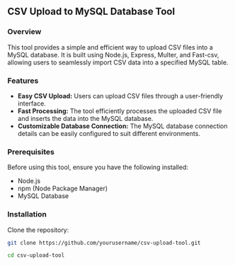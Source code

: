 ## CSV Upload to MySQL Database Tool

### Overview

This tool provides a simple and efficient way to upload CSV files into a MySQL database. It is built using Node.js, Express, Multer, and Fast-csv, allowing users to seamlessly import CSV data into a specified MySQL table.

### Features

- **Easy CSV Upload:** Users can upload CSV files through a user-friendly interface.
- **Fast Processing:** The tool efficiently processes the uploaded CSV file and inserts the data into the MySQL database.
- **Customizable Database Connection:** The MySQL database connection details can be easily configured to suit different environments.

### Prerequisites

Before using this tool, ensure you have the following installed:

- Node.js
- npm (Node Package Manager)
- MySQL Database

### Installation

Clone the repository:

```bash
git clone https://github.com/yourusername/csv-upload-tool.git

cd csv-upload-tool
```
